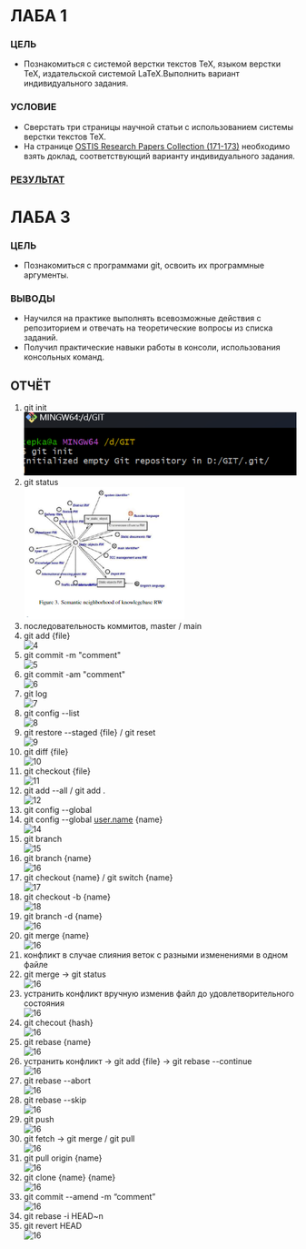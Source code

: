 # ЛАБА 1

### ЦЕЛЬ

- Познакомиться с системой верстки текстов TeX, языком верстки TeX, издательской системой LaTeX.Выполнить вариант индивидуального задания.

### УСЛОВИЕ

- Сверстать три страницы научной статьи с использованием системы верстки текстов TeX.
- На странице [OSTIS Research Papers Collection (171-173)](https://proc.ostis.net/proc/Proceedings%20OSTIS-2024.pdf) необходимо взять доклад, соответствующий варианту индивидуального задания.

### [РЕЗУЛЬТАТ](lab1/LAB1.pdf)

# ЛАБА 3
### ЦЕЛЬ

- Познакомиться с программами git, освоить их программные аргументы.

### ВЫВОДЫ

- Научился на практике выполнять всевозможные действия с репозиторием и отвечать на теоретические вопросы из списка заданий.
- Получил практические навыки работы в консоли, использования консольных команд.

## ОТЧЁТ
1. git init <br>![1](Screenshots/1.png)
2. git status <br>![2](images/2.png)
3. последовательность коммитов, master   /   main <br>
4. git add {file} <br>![4](images/4.png)
5. git commit -m "comment" <br>![5](images/5.png)
6. git commit -am "comment" <br>![6](images/6.png)
7. git log <br>![7](images/7.png)
8. git config --list <br>![8](images/8.png)
9. git restore --staged {file}   /   git reset <br>![9](images/9.png)
10. git diff {file} <br>![10](images/10.png)
11. git checkout {file} <br>![11](images/11.png)
12. git add --all   /   git add . <br>![12](images/12.png)
13. git config --global <br>
14. git config --global [user.name](http://user.name) {name} <br>![14](images/14.png)
15. git branch <br>![15](images/15.png)
16. git branch {name} <br>![16](images/16.png)
17. git checkout {name} / git switch {name} <br>![17](images/17.png)
18. git checkout -b {name} <br>![18](images/18.png)
19. git branch -d {name} <br>![16](images/19.png)
20. git merge {name} <br>![16](images/20.png)
21. конфликт в случае слияния веток с разными изменениями в одном файле <br>
22. git merge → git status <br>![16](images/22.png)
23. устранить конфликт вручную изменив файл до удовлетворительного состояния <br>![16](images/22.png)
24. git checout {hash} <br>![16](images/24.png)
25. git rebase {name} <br>![16](images/25.png)
26. устранить конфликт → git add {file} → git rebase --continue <br>![16](images/26.png)
27. git rebase --abort <br>![16](images/27.png)
28. git rebase --skip <br>![16](images/28.png)
29. git push <br>![16](images/29.png)
30. git fetch → git merge  /  git pull <br>![16](images/30.png)
31. git pull origin {name} <br>![16](images/31.png)
32. git clone {name} {name} <br>![16](images/32.png)
33. git commit --amend -m “comment” <br>![16](images/33.png)
34. git rebase -i HEAD~n <br>
35. git revert HEAD <br>![16](images/35.png)
